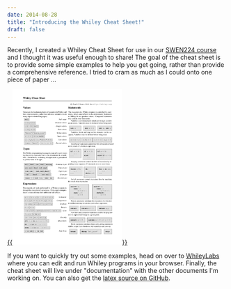 ```yaml
---
date: 2014-08-28
title: "Introducing the Whiley Cheat Sheet!"
draft: false
---
```


Recently, I created a Whiley Cheat Sheet for use in our [SWEN224 course](http://www.victoria.ac.nz/ecs/study/courses/swen-224) and I thought it was useful enough to share!  The goal of the cheat sheet is to provide some simple examples to help you get going, rather than provide a comprehensive reference.  I tried to cram as much as I could onto one piece of paper ...

[{{<img class="text-center" width="50%" src="/images/2014/WhileyCheatSheet.png">}}](/pdfs/WhileyCheatSheet.pdf)


If you want to quickly try out some examples, head on over to [WhileyLabs](http://whileylabs.com/) where you can edit and run Whiley programs in your browser.  Finally, the cheat sheet will live under "documentation" with the other documents I'm working on.  You can also get the [latex source on GitHub](https://github.com/Whiley/WhileyDocs/tree/master/WhileyCheatSheet). 
